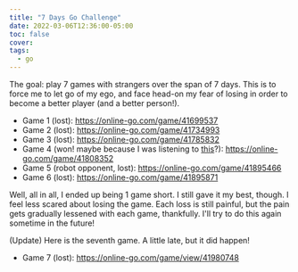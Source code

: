 ```yaml
---
title: "7 Days Go Challenge"
date: 2022-03-06T12:36:00-05:00
toc: false
cover:
tags:
  - go
---
```


The goal: play 7 games with strangers over the span of 7 days. This is to force me to let go of my ego, and
face head-on my fear of losing in order to become a better player (and a better person!).

- Game 1 (lost): https://online-go.com/game/41699537
- Game 2 (lost): https://online-go.com/game/41734993
- Game 3 (lost): https://online-go.com/game/41785832
- Game 4 (won! maybe because I was listening to [this](https://barxmusic.bandcamp.com/album/in-gear)?): https://online-go.com/game/41808352
- Game 5 (robot opponent, lost): https://online-go.com/game/41895466
- Game 6 (lost): https://online-go.com/game/41895871

Well, all in all, I ended up being 1 game short. I still gave it my best, though. I feel less scared about
losing the game. Each loss is still painful, but the pain gets gradually lessened with each game, thankfully.
I'll try to do this again sometime in the future!

(Update) Here is the seventh game. A little late, but it did happen!
- Game 7 (lost): https://online-go.com/game/view/41980748
